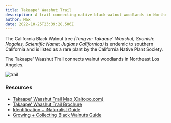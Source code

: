 ```yaml
---
title: Takaape' Waashut Trail
description: A trail connecting native black walnut woodlands in Northeast Los Angeles
author: Max
date: 2022-10-25T23:39:28.506Z
---
```

T﻿he California Black Walnut tree *(Tongva: Takaape' Waashut, Spanish: Nogales, Scientific Name: Juglans Californica)* is endemic to southern California and is listed as a rare plant by the California Native Plant Society. 

The Takaape' Waashut Trail connects walnut woodlands in Northeast Los Angeles.

![trail](https://trailangeles.org/static/img/bw-trail.png)

### Resources

* [Takaape' Waashut Trail Map (Caltopo.com)](https://caltopo.com/m/QN6R2)
* [Takaape' Waashut Trail Brochure](https://trailangeles.org/static/img/bw-trail-brochure.pdf)
* [Identification + iNaturalist Guide](https://trailangeles.org/static/img/bw-identification.pdf)
* [Growing + Collecting Black Walnuts Guide](https://trailangeles.org/static/img/bw-grow-collect.pdf)
